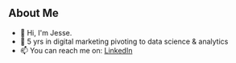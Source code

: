## About Me
- 👋 Hi, I'm Jesse.
- 🌱 5 yrs in digital marketing pivoting to data science & analytics
- 📫 You can reach me on: [LinkedIn](https://www.linkedin.com/in/jesseching/)

<!--
**AmbiJesse/ambijesse** is a ✨ _special_ ✨ repository because its `README.md` (this file) appears on your GitHub profile.

Here are some ideas to get you started:

- 🔭 I’m currently working on ...
- 🌱 I’m currently learning ...
- 👯 I’m looking to collaborate on ...
- 🤔 I’m looking for help with ...
- 💬 Ask me about ...
- 📫 How to reach me: ...
- 😄 Pronouns: ...
- ⚡ Fun fact: ...
-->

